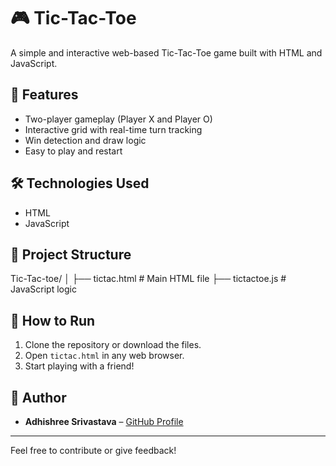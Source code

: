 # 🎮 Tic-Tac-Toe

A simple and interactive web-based Tic-Tac-Toe game built with HTML and JavaScript.

## 🧩 Features

- Two-player gameplay (Player X and Player O)
- Interactive grid with real-time turn tracking
- Win detection and draw logic
- Easy to play and restart

## 🛠️ Technologies Used

- HTML
- JavaScript

## 📂 Project Structure

Tic-Tac-toe/
│
├── tictac.html # Main HTML file
├── tictactoe.js # JavaScript logic

## 🚀 How to Run

1. Clone the repository or download the files.
2. Open `tictac.html` in any web browser.
3. Start playing with a friend!

## 📝 Author

- **Adhishree Srivastava** – [GitHub Profile](https://github.com/adhishree03)

---

Feel free to contribute or give feedback!
